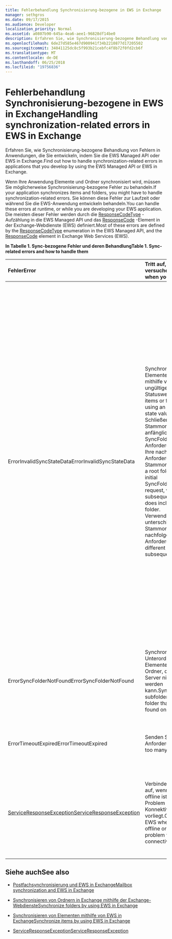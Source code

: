 ```yaml
---
title: Fehlerbehandlung Synchronisierung-bezogene in EWS in Exchange
manager: sethgros
ms.date: 09/17/2015
ms.audience: Developer
localization_priority: Normal
ms.assetid: a0807b90-645a-4ea6-aee1-96828df14be0
description: Erfahren Sie, wie Synchronisierung-bezogene Behandlung von Fehlern in Anwendungen, die Sie entwickeln, indem Sie die EWS Managed API oder EWS in Exchange.
ms.openlocfilehash: 6de27d585e467d900941f34b2210877d17205502
ms.sourcegitcommit: 34041125dc8c5f993b21cebfc4f8b72f0fd2cb6f
ms.translationtype: MT
ms.contentlocale: de-DE
ms.lasthandoff: 06/25/2018
ms.locfileid: "19756836"
---
```

# <a name="handling-synchronization-related-errors-in-ews-in-exchange"></a><span data-ttu-id="5d8c0-103">Fehlerbehandlung Synchronisierung-bezogene in EWS in Exchange</span><span class="sxs-lookup"><span data-stu-id="5d8c0-103">Handling synchronization-related errors in EWS in Exchange</span></span>

<span data-ttu-id="5d8c0-104">Erfahren Sie, wie Synchronisierung-bezogene Behandlung von Fehlern in Anwendungen, die Sie entwickeln, indem Sie die EWS Managed API oder EWS in Exchange.</span><span class="sxs-lookup"><span data-stu-id="5d8c0-104">Find out how to handle synchronization-related errors in applications that you develop by using the EWS Managed API or EWS in Exchange.</span></span>
  
<span data-ttu-id="5d8c0-105">Wenn Ihre Anwendung Elemente und Ordner synchronisiert wird, müssen Sie möglicherweise Synchronisierung-bezogene Fehler zu behandeln.</span><span class="sxs-lookup"><span data-stu-id="5d8c0-105">If your application synchronizes items and folders, you might have to handle synchronization-related errors.</span></span> <span data-ttu-id="5d8c0-106">Sie können diese Fehler zur Laufzeit oder während Sie die EWS-Anwendung entwickeln behandeln.</span><span class="sxs-lookup"><span data-stu-id="5d8c0-106">You can handle these errors at runtime, or while you are developing your EWS application.</span></span> <span data-ttu-id="5d8c0-107">Die meisten dieser Fehler werden durch die [ResponseCodeType](http://msdn.microsoft.com/de-de/library/exchangewebservices.responsecodetype%28v=exchg.80%29.aspx) -Aufzählung in die EWS Managed API und das [ResponseCode](http://msdn.microsoft.com/de-de/library/aa580757%28v=exchg.150%29.aspx) -Element in der Exchange-Webdienste (EWS) definiert.</span><span class="sxs-lookup"><span data-stu-id="5d8c0-107">Most of these errors are defined by the [ResponseCodeType](http://msdn.microsoft.com/de-de/library/exchangewebservices.responsecodetype%28v=exchg.80%29.aspx) enumeration in the EWS Managed API, and the [ResponseCode](http://msdn.microsoft.com/de-de/library/aa580757%28v=exchg.150%29.aspx) element in Exchange Web Services (EWS).</span></span> 
  
<span data-ttu-id="5d8c0-108">**In Tabelle 1. Sync-bezogene Fehler und deren Behandlung**</span><span class="sxs-lookup"><span data-stu-id="5d8c0-108">**Table 1. Sync-related errors and how to handle them**</span></span>

|<span data-ttu-id="5d8c0-109">**Fehler**</span><span class="sxs-lookup"><span data-stu-id="5d8c0-109">**Error**</span></span>|<span data-ttu-id="5d8c0-110">**Tritt auf, wenn Sie versuchen...**</span><span class="sxs-lookup"><span data-stu-id="5d8c0-110">**Occurs when you try to…**</span></span>|<span data-ttu-id="5d8c0-111">**Behandeln von...**</span><span class="sxs-lookup"><span data-stu-id="5d8c0-111">**Handle it by…**</span></span>|
|:-----|:-----|:-----|
|<span data-ttu-id="5d8c0-112">ErrorInvalidSyncStateData</span><span class="sxs-lookup"><span data-stu-id="5d8c0-112">ErrorInvalidSyncStateData</span></span>  <br/> | <span data-ttu-id="5d8c0-113">Synchronisieren Sie Elemente oder Ordner mithilfe von eine ungültige Sync-Statuswert.</span><span class="sxs-lookup"><span data-stu-id="5d8c0-113">Synchronize items or folders by using an invalid sync state value.</span></span>  <br/>  <span data-ttu-id="5d8c0-114">Schließen Sie einen Stammordner in Ihrer anfänglichen SyncFolderHierarchy Anforderung aus, wenn Ihre nachfolgende Anforderung einen Stammordner.</span><span class="sxs-lookup"><span data-stu-id="5d8c0-114">Exclude a root folder in your initial SyncFolderHierarchy request, when your subsequent request does include a root folder.</span></span>  <br/>  <span data-ttu-id="5d8c0-115">Verwenden Sie unterschiedliche Stammordner in nachfolgenden Anforderungen.</span><span class="sxs-lookup"><span data-stu-id="5d8c0-115">Use different root folders in subsequent requests.</span></span>  <br/> | <span data-ttu-id="5d8c0-116">Sicherstellen, dass der Wert der Sync-Zustand, den Sie Übereinstimmungen Senden der Statuswert Sync während einer vorherigen Synchronisierung zurückgegeben.</span><span class="sxs-lookup"><span data-stu-id="5d8c0-116">Ensuring that the sync state value you are sending matches the sync state value returned during a previous synchronization.</span></span>  <br/>  <span data-ttu-id="5d8c0-117">Sicherstellen, dass Sie den Synchronisierungsstatus beim Synchronisieren von Elementen, nicht für die Ordnerhierarchie senden und umgekehrt.</span><span class="sxs-lookup"><span data-stu-id="5d8c0-117">Ensuring that you are not sending the sync state for the folder hierarchy when you attempt to sync items, and vice versa.</span></span>  <br/>  <span data-ttu-id="5d8c0-118">Sicherstellen, dass Sie den Synchronisierungsstatus für den richtigen Stammordner senden.</span><span class="sxs-lookup"><span data-stu-id="5d8c0-118">Ensuring that you are sending the sync state for the correct root folder.</span></span>  <br/>  <span data-ttu-id="5d8c0-119">Sicherstellen, dass der gleichen Stammordner in jeder Anforderung angegeben ist.</span><span class="sxs-lookup"><span data-stu-id="5d8c0-119">Ensuring that the same root folder is specified in each request.</span></span>  <br/>  <span data-ttu-id="5d8c0-120">Sicherstellen, dass die vorherige Anforderung nicht einen Stammordner NULL, angegeben haben während die aktuelle Anforderung einen Stammordner der Stammzertifizierungsstellen enthält.</span><span class="sxs-lookup"><span data-stu-id="5d8c0-120">Ensuring that the previous request did not specify a root folder of null, while the current request includes a root folder of root.</span></span> <span data-ttu-id="5d8c0-121">NULL und die Stammwebsitesammlung sind nicht die gleiche Weise behandelt.</span><span class="sxs-lookup"><span data-stu-id="5d8c0-121">Null and root are not treated the same.</span></span>  <br/> |
|<span data-ttu-id="5d8c0-122">ErrorSyncFolderNotFound</span><span class="sxs-lookup"><span data-stu-id="5d8c0-122">ErrorSyncFolderNotFound</span></span>  <br/> |<span data-ttu-id="5d8c0-123">Synchronisieren von Unterordnern oder Elementen in einem Ordner, der auf dem Server nicht gefunden werden kann.</span><span class="sxs-lookup"><span data-stu-id="5d8c0-123">Synchronize subfolders or items in a folder that cannot be found on the server.</span></span>  <br/> |<span data-ttu-id="5d8c0-124">Sicherstellen, dass des Ordners-ID in der Anforderung angegebene ermittelt eine Ordner-ID, die in einer vorherigen Sync-Antwort vom Server zurückgegeben.</span><span class="sxs-lookup"><span data-stu-id="5d8c0-124">Ensuring that the folder ID specified in the request matches a folder ID returned from the server in a previous sync response.</span></span>  <br/> |
|<span data-ttu-id="5d8c0-125">ErrorTimeoutExpired</span><span class="sxs-lookup"><span data-stu-id="5d8c0-125">ErrorTimeoutExpired</span></span>  <br/> |<span data-ttu-id="5d8c0-126">Senden Sie zu viele Anforderungen.</span><span class="sxs-lookup"><span data-stu-id="5d8c0-126">Send too many requests.</span></span>  <br/> |<span data-ttu-id="5d8c0-127">Begrenzen Ihre Batches auf 10 Elemente pro Batch von [gedrosselt](ews-throttling-in-exchange.md)zu vermeiden.</span><span class="sxs-lookup"><span data-stu-id="5d8c0-127">Limiting your batches to 10 items per batch to avoid getting [throttled](ews-throttling-in-exchange.md).</span></span>  <br/> |
|[<span data-ttu-id="5d8c0-128">ServiceResponseException</span><span class="sxs-lookup"><span data-stu-id="5d8c0-128">ServiceResponseException</span></span>](http://msdn.microsoft.com/de-de/library/microsoft.exchange.webservices.data.serviceresponseexception%28v=exchg.80%29.aspx) <br/> |<span data-ttu-id="5d8c0-129">Verbinden Sie mit EWS auf, wenn der Server offline ist oder ein Problem mit der Konnektivität vorliegt.</span><span class="sxs-lookup"><span data-stu-id="5d8c0-129">Connect to EWS when the server is offline or there is a problem with connectivity.</span></span>  <br/> |<span data-ttu-id="5d8c0-130">Überprüfen der Konnektivität mit dem Server, und wiederholen die Anforderung weiter unten.</span><span class="sxs-lookup"><span data-stu-id="5d8c0-130">Checking connectivity with the server and retrying your request later.</span></span> <span data-ttu-id="5d8c0-131">Dies ist wahrscheinlich eine vorübergehende Dienstfehler oder Netzwerkfehler.</span><span class="sxs-lookup"><span data-stu-id="5d8c0-131">This is likely a transient service error or network error.</span></span>  <br/> |
   
## <a name="see-also"></a><span data-ttu-id="5d8c0-132">Siehe auch</span><span class="sxs-lookup"><span data-stu-id="5d8c0-132">See also</span></span>


- [<span data-ttu-id="5d8c0-133">Postfachsynchronisierung und EWS in Exchange</span><span class="sxs-lookup"><span data-stu-id="5d8c0-133">Mailbox synchronization and EWS in Exchange</span></span>](mailbox-synchronization-and-ews-in-exchange.md)
    
- [<span data-ttu-id="5d8c0-134">Synchronisieren von Ordnern in Exchange mithilfe der Exchange-Webdienste</span><span class="sxs-lookup"><span data-stu-id="5d8c0-134">Synchronize folders by using EWS in Exchange</span></span>](how-to-synchronize-folders-by-using-ews-in-exchange.md)
    
- [<span data-ttu-id="5d8c0-135">Synchronisieren von Elementen mithilfe von EWS in Exchange</span><span class="sxs-lookup"><span data-stu-id="5d8c0-135">Synchronize items by using EWS in Exchange</span></span>](how-to-synchronize-items-by-using-ews-in-exchange.md)
    
- [<span data-ttu-id="5d8c0-136">ServiceResponseException</span><span class="sxs-lookup"><span data-stu-id="5d8c0-136">ServiceResponseException</span></span>](http://msdn.microsoft.com/de-de/library/microsoft.exchange.webservices.data.serviceresponseexception%28v=exchg.80%29.aspx)
    

